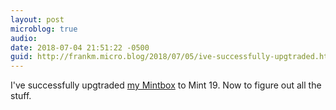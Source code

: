 ```yaml
---
layout: post
microblog: true
audio: 
date: 2018-07-04 21:51:22 -0500
guid: http://frankm.micro.blog/2018/07/05/ive-successfully-upgtraded.html
---
```

I've successfully upgtraded [my Mintbox](http://www.fit-pc.com/web/products/mintbox/mintbox-mini-pro/) to Mint 19. Now to figure out all the stuff.
